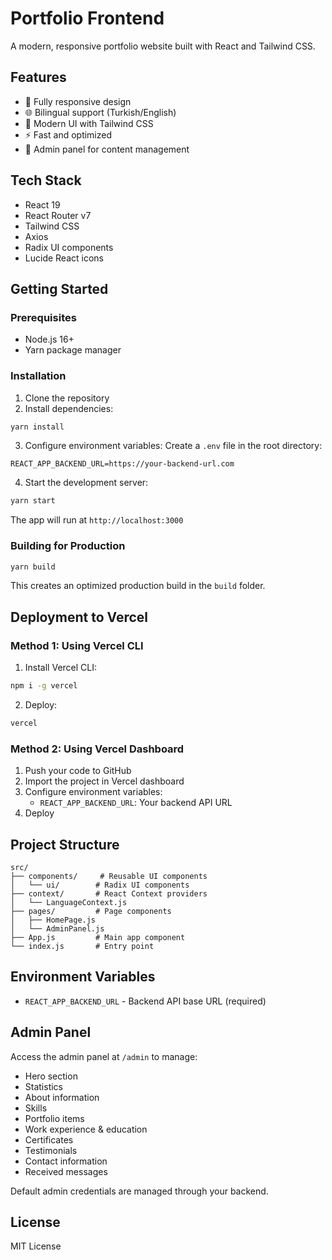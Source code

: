 # Portfolio Frontend

A modern, responsive portfolio website built with React and Tailwind CSS.

## Features

- 📱 Fully responsive design
- 🌐 Bilingual support (Turkish/English)
- 🎨 Modern UI with Tailwind CSS
- ⚡ Fast and optimized
- 🔧 Admin panel for content management

## Tech Stack

- React 19
- React Router v7
- Tailwind CSS
- Axios
- Radix UI components
- Lucide React icons

## Getting Started

### Prerequisites

- Node.js 16+ 
- Yarn package manager

### Installation

1. Clone the repository
2. Install dependencies:
```bash
yarn install
```

3. Configure environment variables:
Create a `.env` file in the root directory:
```
REACT_APP_BACKEND_URL=https://your-backend-url.com
```

4. Start the development server:
```bash
yarn start
```

The app will run at `http://localhost:3000`

### Building for Production

```bash
yarn build
```

This creates an optimized production build in the `build` folder.

## Deployment to Vercel

### Method 1: Using Vercel CLI

1. Install Vercel CLI:
```bash
npm i -g vercel
```

2. Deploy:
```bash
vercel
```

### Method 2: Using Vercel Dashboard

1. Push your code to GitHub
2. Import the project in Vercel dashboard
3. Configure environment variables:
   - `REACT_APP_BACKEND_URL`: Your backend API URL
4. Deploy

## Project Structure

```
src/
├── components/     # Reusable UI components
│   └── ui/        # Radix UI components
├── context/       # React Context providers
│   └── LanguageContext.js
├── pages/         # Page components
│   ├── HomePage.js
│   └── AdminPanel.js
├── App.js         # Main app component
└── index.js       # Entry point
```

## Environment Variables

- `REACT_APP_BACKEND_URL` - Backend API base URL (required)

## Admin Panel

Access the admin panel at `/admin` to manage:
- Hero section
- Statistics
- About information
- Skills
- Portfolio items
- Work experience & education
- Certificates
- Testimonials
- Contact information
- Received messages

Default admin credentials are managed through your backend.

## License

MIT License
